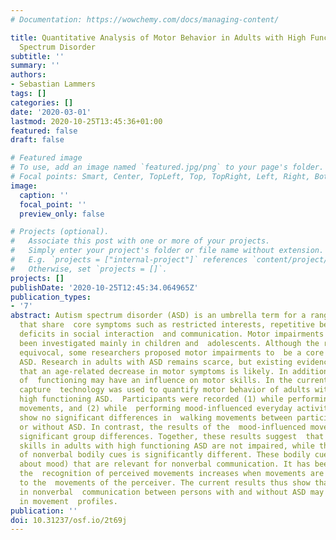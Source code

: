 ```yaml
---
# Documentation: https://wowchemy.com/docs/managing-content/

title: Quantitative Analysis of Motor Behavior in Adults with High Functioning Autism
  Spectrum Disorder
subtitle: ''
summary: ''
authors:
- Sebastian Lammers
tags: []
categories: []
date: '2020-03-01'
lastmod: 2020-10-25T13:45:36+01:00
featured: false
draft: false

# Featured image
# To use, add an image named `featured.jpg/png` to your page's folder.
# Focal points: Smart, Center, TopLeft, Top, TopRight, Left, Right, BottomLeft, Bottom, BottomRight.
image:
  caption: ''
  focal_point: ''
  preview_only: false

# Projects (optional).
#   Associate this post with one or more of your projects.
#   Simply enter your project's folder or file name without extension.
#   E.g. `projects = ["internal-project"]` references `content/project/deep-learning/index.md`.
#   Otherwise, set `projects = []`.
projects: []
publishDate: '2020-10-25T12:45:34.064965Z'
publication_types:
- '7'
abstract: Autism spectrum disorder (ASD) is an umbrella term for a range of conditions
  that share  core symptoms such as restricted interests, repetitive behaviors and
  deficits in social interaction  and communication. Motor impairments in ASD have
  been investigated mainly in children and  adolescents. Although the results are
  equivocal, some researchers proposed motor impairments to  be a core symptom of
  ASD. Research in adults with ASD remains scarce, but existing evidence  suggests
  that an age-related decrease in motor symptoms is likely. In addition, the level
  of  functioning may have an influence on motor skills. In the current project, motion
  capture  technology was used to quantify motor behavior of adults with and without
  high functioning ASD.  Participants were recorded (1) while performing neutral walking
  movements, and (2) while  performing mood-influenced everyday activities. The results
  show no significant differences in  walking movements between participants with
  or without ASD. In contrast, the results of the  mood-influenced movements show
  significant group differences. Together, these results suggest  that general motor
  skills in adults with high functioning ASD are not impaired, while the  production
  of nonverbal bodily cues is significantly different. These bodily cues carry information  (e.g.
  about mood) that are relevant for nonverbal communication. It has been shown that
  the  recognition of perceived movements increases when movements are more similar
  to the  movements of the perceiver. The current results thus show that the difficulties
  in nonverbal  communication between persons with and without ASD may stem from differences
  in movement  profiles.
publication: ''
doi: 10.31237/osf.io/2t69j
---
```

